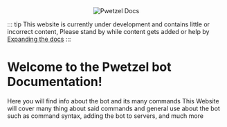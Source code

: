 <div align="center">
	<img src="https://i.ibb.co/hF0D8g7/banner.png" title="Pwetzel Docs" alt="Pwetzel Docs" />
</div>

::: tip
   This website is currently under development and contains little or incorrect content, Please stand by while content gets added or help by [Expanding the docs](https://github.com/kk5dire/pwetzel-docs/issues/new?assignees=&labels=documentation&template=add-to-documentation.md&title=)
:::

# Welcome to the Pwetzel bot Documentation!
Here you will find info about the bot and its many commands
This Website will cover many thing about said commands and general use about the bot such as command syntax, adding the bot to servers, and much more

